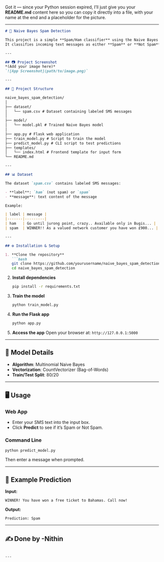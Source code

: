 Got it — since your Python session expired, I’ll just give you your **README.md** content here so you can copy it directly into a file, with your name at the end and a placeholder for the picture.

---

````markdown
# 📧 Naive Bayes Spam Detection

This project is a simple **Spam/Ham classifier** using the Naive Bayes algorithm.  
It classifies incoming text messages as either **Spam** or **Not Spam** based on historical data.

---

## 📷 Project Screenshot
*(Add your image here)*  
`![App Screenshot](path/to/image.png)`

---

## 📂 Project Structure

naive_bayes_spam_detection/  
│  
├── dataset/  
│   └── spam.csv # Dataset containing labeled SMS messages  
│  
├── model/  
│   └── model.pkl # Trained Naive Bayes model  
│  
├── app.py # Flask web application  
├── train_model.py # Script to train the model  
├── predict_model.py # CLI script to test predictions  
├── templates/  
│   └── index.html # Frontend template for input form  
└── README.md  

---

## 📊 Dataset

The dataset `spam.csv` contains labeled SMS messages:

- **label**: `ham` (not spam) or `spam`
- **message**: text content of the message

Example:

| label | message |
|-------|---------|
| ham   | Go until jurong point, crazy.. Available only in Bugis... |
| spam  | WINNER!! As a valued network customer you have won £900... |

---

## ⚙️ Installation & Setup

1. **Clone the repository**
   ```bash
   git clone https://github.com/yourusername/naive_bayes_spam_detection.git
   cd naive_bayes_spam_detection
````

2. **Install dependencies**

   ```bash
   pip install -r requirements.txt
   ```

3. **Train the model**

   ```bash
   python train_model.py
   ```

4. **Run the Flask app**

   ```bash
   python app.py
   ```

5. **Access the app**
   Open your browser at: `http://127.0.0.1:5000`

---

## 🧠 Model Details

* **Algorithm**: Multinomial Naive Bayes
* **Vectorization**: CountVectorizer (Bag-of-Words)
* **Train/Test Split**: 80/20

---

## 🖥 Usage

### Web App

* Enter your SMS text into the input box.
* Click **Predict** to see if it’s Spam or Not Spam.

### Command Line

```bash
python predict_model.py
```

Then enter a message when prompted.

---

## 📌 Example Prediction

**Input:**

```text
WINNER! You have won a free ticket to Bahamas. Call now!
```

**Output:**

```text
Prediction: Spam
```

---

## ✍️ Done by -Nithin

```

---


